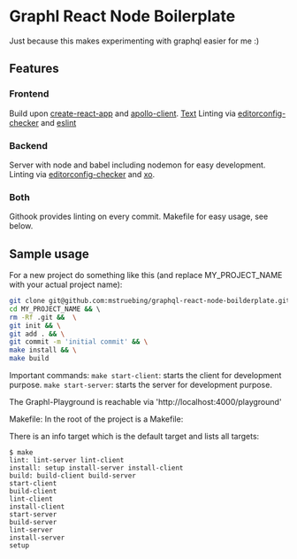 # Graphl React Node Boilerplate

Just because this makes experimenting with graphql easier for me :)

## Features

### Frontend
Build upon [create-react-app](https://github.com/facebook/create-react-app) 
and [apollo-client](https://github.com/apollographql/apollo-client).
[Text](http://www.url.com)
Linting via [editorconfig-checker](https://github.com/editorconfig-checker/editorconfig-checker.javascript) 
and [eslint](https://eslint.org/)

### Backend
Server with node and babel including nodemon for easy development.
Linting via [editorconfig-checker](https://github.com/editorconfig-checker/editorconfig-checker.javascript) 
and [xo](https://github.com/xojs/xo).

### Both
Githook provides linting on every commit.
Makefile for easy usage, see below.

## Sample usage

For a new project do something like this (and replace MY_PROJECT_NAME with your 
actual project name):
```bash
git clone git@github.com:mstruebing/graphql-react-node-boilderplate.git MY_PROJECT_NAME && \
cd MY_PROJECT_NAME && \ 
rm -Rf .git &&  \
git init && \
git add . && \
git commit -m 'initial commit' && \
make install && \
make build
```

Important commands:
`make start-client`: starts the client for development purpose.
`make start-server`: starts the server for development purpose.

The Graphl-Playground is reachable via 'http://localhost:4000/playground'

Makefile:
In the root of the project is a Makefile:

There is an info target which is the default target and lists all targets:

```
$ make
lint: lint-server lint-client
install: setup install-server install-client
build: build-client build-server
start-client
build-client
lint-client
install-client
start-server
build-server
lint-server
install-server
setup
```
